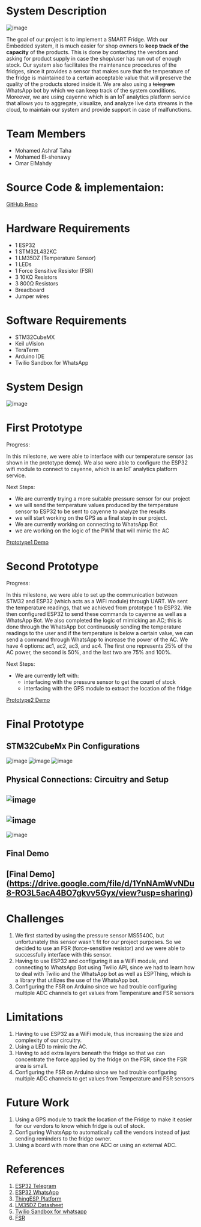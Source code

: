 # System Description


![image](https://user-images.githubusercontent.com/75078872/169043997-96f10a74-8637-4ba5-828a-3c53a6c2aac6.png)

The goal of our project is to implement a SMART Fridge. With our Embedded system, it is much easier for shop owners to **keep track of the capacity** of the products. This is done by contacting the vendors and asking for product supply in case the shop/user has run out of enough stock. Our system also facilitates the maintenance procedures of the fridges, since it provides a sensor that makes sure that the temperature of the fridge is maintained to a certain acceptable value that will preserve the quality of the products stored inside it. We are also using a ~~telegram~~ WhatsApp bot by which we can keep track of the system conditions. Moreover, we are using cayenne which is an IoT analytics platform service that allows you to aggregate, visualize, and analyze live data streams in the cloud, to maintain our system and provide support in case of malfunctions.

# Team Members
* Mohamed Ashraf Taha
* Mohamed El-shenawy
* Omar ElMahdy



# Source Code & implementaion:
[GitHub Repo](https://github.com/mohamedashraftaha/SMART-Fridge.git)

# Hardware Requirements
* 1 ESP32
* 1 STM32L432KC
* 1 LM35DZ (Temperature Sensor)
* 1 LEDs
* 1 Force Sensitive Resistor (FSR)
* 3 10KΩ Resistors
* 3 800Ω Resistors
* Breadboard
* Jumper wires

# Software Requirements
* STM32CubeMX
* Keil uVision
* TeraTerm
* Arduino IDE
* Twilio Sandbox for WhatsApp


# System Design

![image](https://user-images.githubusercontent.com/75078872/169044547-e466cb5d-cf71-4ddc-9061-9715836a58df.png)

# First Prototype

Progress:

In this milestone, we were able to interface with our temperature sensor (as shown in the prototype demo). We also were able to configure the ESP32 wifi module to connect to cayenne, which is an IoT analytics platform service.

Next Steps:
- We are currently trying a more suitable pressure sensor for our project
- we will send the temperature values produced by the temperature sensor to ESP32 to be sent to cayenne to analyze the results
- we will start working on the GPS as a final step in our project.
- We are currently working on connecting to WhatsApp Bot
- we are working on the logic of the PWM that will mimic the AC

[Prototype1 Demo](https://drive.google.com/file/d/1nfIpaBxZxsNidFfPM9dbTh3mpdhAGIvq/view?usp=sharing)


# Second Prototype

Progress:

In this milestone, we were able to set up the communication between STM32 and ESP32 (which acts as a WiFi module) through UART. We sent the temperature readings, that we achieved from prototype 1 to ESP32. We then configured ESP32 to send these commands to cayenne as well as a WhatsApp Bot. We also completed the logic of mimicking an AC; this is done through the WhatsApp bot continuously sending the temperature readings to the user and if the temperature is below a certain value, we can send a command through WhatsApp to increase the power of the AC. We have 4 options: ac1, ac2, ac3, and ac4. The first one represents 25% of the AC power, the second is 50%, and the last two are 75% and 100%.

Next Steps:
* We are currently left with:
     *  interfacing with the pressure sensor to get the count of stock
     *  interfacing with the GPS module to extract the location of the fridge


[Prototype2 Demo](https://drive.google.com/file/d/1jwTtuIyOp-E0GkUlaRnirRBDJSuKwNcy/view?usp=sharing)

# Final Prototype

## STM32CubeMx Pin Configurations
![image](https://user-images.githubusercontent.com/75078872/169050970-e8ecce5b-96a2-4ccf-823d-f7633cbab042.png)
![image](https://user-images.githubusercontent.com/75078872/169051106-6afce586-c03b-408e-9f66-605039878ae8.png)
![image](https://user-images.githubusercontent.com/75078872/169051167-a3d70fce-b2b7-41cb-affa-3de3c33d3485.png)


## Physical Connections: Circuitry and Setup
![image](https://user-images.githubusercontent.com/75078872/169065455-9bd09faa-bfea-479f-a878-0cf0e03b4688.png)
---
![image](https://user-images.githubusercontent.com/75078872/169065518-c2fcd81a-1d00-4373-acbd-8134ae502933.png)
---
![image](https://user-images.githubusercontent.com/75078872/169083699-6cb2ffaa-cddc-4bbc-94e2-1dc155c9a9e8.png)

## Final Demo
[Final Demo] (https://drive.google.com/file/d/1YnNAmWvNDu8-RO3L5acA4BO7gkvv5Gyx/view?usp=sharing)
------
# Challenges
1. We first started by using the pressure sensor MS5540C, but unfortunately this sensor wasn't fit for our project purposes. So we decided to use an FSR (force-sensitive resistor) and we were able to successfully interface with this sensor.
2. Having to use ESP32 and configuring it as a WiFi module, and connecting to WhatsApp Bot using Twilio API, since we had to learn how to deal with Twilio and the WhatsApp bot as well as ESPThing, which is a library that utilizes the use of the WhatsApp bot.
3.  Configuring the FSR on Arduino since we had trouble configuring multiple ADC channels to get values from Temperature and FSR sensors

# Limitations
1. Having to use ESP32 as a WiFi module, thus increasing the size and complexity of our circuitry.
2. Using a LED to mimic the AC.
3. Having to add extra layers beneath the fridge so that we can concentrate the force applied by the fridge on the FSR, since the FSR area is small.
4. Configuring the FSR on Arduino since we had trouble configuring multiple ADC channels to get values from Temperature and FSR sensors

# Future Work
1. Using a GPS module to track the location of the Fridge to make it easier for our vendors to know which fridge is out of stock.
2. Configuring WhatsApp to automatically call the vendors instead of just sending reminders to the fridge owner.
3. Using a board with more than one ADC or using an external ADC.

# References
1. [ESP32 Telegram](https://randomnerdtutorials.com/telegram-control-esp32-esp8266-nodemcu-outputs/)
2. [ESP32 WhatsApp ](https://www.youtube.com/watch?v=in3W1d_BpXw)
3. [ThingESP Platform](https://github.com/SiddheshNan/ThingESP-Arduino-Library)
4. [LM35DZ Datasheet](https://www.ti.com/lit/ds/symlink/lm35.pdf)
5. [Twilio Sandbox for whatsapp](https://www.twilio.com/docs/whatsapp/sandbox)
6. [FSR](https://learn.adafruit.com/force-sensitive-resistor-fsr)
